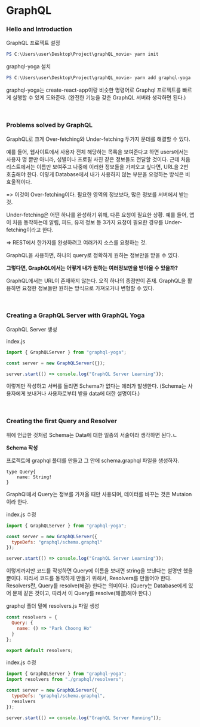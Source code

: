# GraphQL

### Hello and Introduction

GraphQL 프로젝트 설정

```powershell
PS C:\Users\user\Desktop\Project\graphQL_movie> yarn init
```

graphql-yoga 설치

```powershell
PS C:\Users\user\Desktop\Project\graphQL_movie> yarn add graphql-yoga
```

graphql-yoga는 create-react-app이랑 비슷한 명령어로 Graphql 프로젝트를 빠르게 실행할 수 있게 도와준다. (완전한 기능을 갖춘 GraphQL 서버라 생각하면 된다.)

<br>

### Problems solved by GraphQL

GraphQL로 크게 Over-fetching와 Under-fetching 두가지 문데를 해결할 수 있다. 

예를 들어, 웹사이트에서 사용자 전체 해당하는 목록을 보여준다고 하면 users에서는 사용자 명 뿐만 아니라, 성별이나 프로필 사진 같은 정보들도 전달할 것이다. 근데 처음 리스트에서는 이름만 보여주고 나중에 이러한 정보들을 가져오고 싶다면, URL을 2번 호출해야 한다. 이렇게 Database에서 내가 사용하지 않는 부분을 요청하는 방식은 비효울적이다. 

=> 이것이 Over-fetching이다. 필요한 영역의 정보보다, 많은 정보를 서버에서 받는 것.

Under-fetching은 어떤 하나를 완성하기 위해, 다른 요청이 필요한 상황. 예를 들어, 앱이 처음 동작하는데 알림, 피드, 유저 정보 등 3가지 요청이 필요한 경우를 Under-fetching이라고 한다. 

=> REST에서 한가지를 완성하려고 여러가지 소스를 요청하는 것.

GraphQL을 사용하면, 하나의 query로 정확하게 원하는 정보만을 받을 수 있다.

**그렇다면, GraphQL에서는 어떻게 내가 원하는 여러정보만을 받아올 수 있을까?**

GraphQL에서는 URL이 존재하지 않는다. 오직 하나의 종점만이 존재. GraphQL을 활용하면 요청한 정보들만 원하는 방식으로 가져오거나 변형할 수 있다.

<br>

### Creating a GraphQL Server with GraphQL Yoga

GraphQL Server 생성

index.js

```javascript
import { GraphQLServer } from "graphql-yoga";

const server = new GraphQLServer({});

server.start(() => console.log("GraphQL Server Learning"));
```

이렇게만 작성하고 서버를 돌리면 Schema가 없다는 에러가 발생한다. (Schema는 사용자에게 보내거나 사용자로부터 받을 data에 대한 설명이다.)

<br>

### Creating the first Query and Resolver

위에 언급한 것처럼 Schema는 Data에 대한 일종의 서술이라 생각하면 된다.ㄴ

**Schema 작성**

프로젝트에 graphql 폴더를 만들고 그 안에 schema.graphql 파일을 생성하자.

```
type Query{
    name: String!
}
```

GraphQl에서 Query는 정보를 가져올 때만 사용되며, 데이터를 바꾸는 것은 Mutaion이라 한다.

index.js 수정

```javascript
import { GraphQLServer } from "graphql-yoga";

const server = new GraphQLServer({
  typeDefs: "graphql/schema.graphql"
});

server.start(() => console.log("GraphQL Server Learning"));
```

이렇게까지만 코드를 작성하면 Query에 이름을 보내면 string을 보낸다는 설명만 했을 뿐이다. 따라서 코드를 동작하게 만들기 위해서, Resolvers를 만들어야 한다. Resolvers란, Query를 resolve(해결) 한다는 의미이다. (Query는 Database에게 있어 문제 같은 것이고, 따라서 이 Query를 resolve(해결)해야 한다.)

graphql 폴더 밑에 resolvers.js 파일 생성

```javascript
const resolvers = {
  Query: {
    name: () => "Park Choong Ho"
  }
};

export default resolvers;
```

index.js 수정

```javascript
import { GraphQLServer } from "graphql-yoga";
import resolvers from "./graphql/resolvers";

const server = new GraphQLServer({
  typeDefs: "graphql/schema.graphql",
  resolvers
});

server.start(() => console.log("GraphQL Server Running"));
```

<br>

